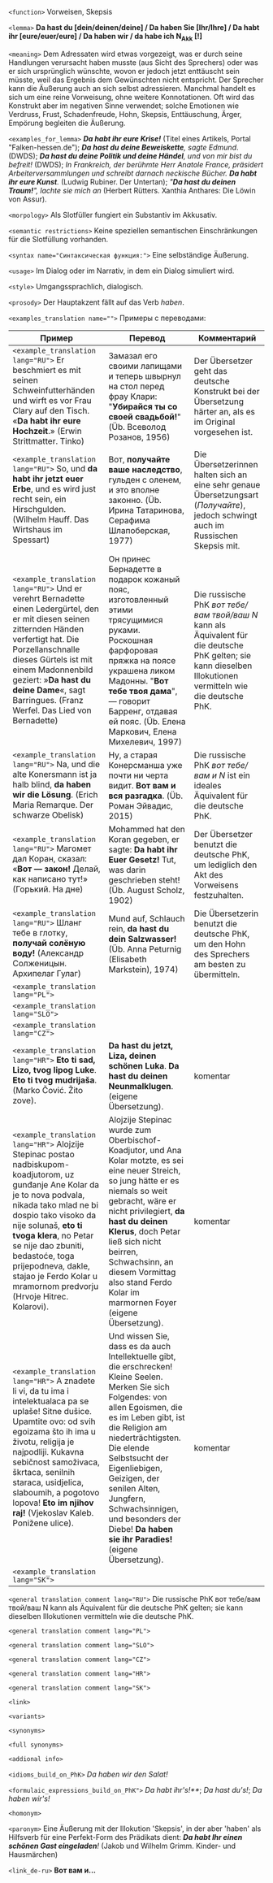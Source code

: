 
`<function>` Vorweisen, Skepsis  

`<lemma>` **Da hast du [dein/deinen/deine] / Da haben Sie [Ihr/Ihre] / Da habt ihr [eure/euer/eure] / Da haben wir / da habe ich N<sub>Akk</sub> [!]**

`<meaning>` Dem Adressaten wird etwas vorgezeigt, was er durch seine Handlungen verursacht haben musste (aus Sicht des Sprechers) oder was er sich ursprünglich wünschte, wovon er jedoch jetzt enttäuscht sein müsste, weil das Ergebnis dem Gewünschten nicht entspricht. Der Sprecher kann die Äußerung auch an sich selbst adressieren. Manchmal handelt es sich um eine reine Vorweisung, ohne weitere Konnotationen. Oft wird das Konstrukt aber im negativen Sinne verwendet; solche Emotionen wie Verdruss, Frust, Schadenfreude, Hohn, Skepsis, Enttäuschung, Ärger, Empörung begleiten die Äußerung.   

`<examples_for_lemma>` _**Da habt ihr eure Krise!**_ (Titel eines Artikels, Portal "Falken-hessen.de"); _**Da hast du deine Beweiskette**, sagte Edmund_. (DWDS); _**Da hast du deine Politik und deine Händel**, und von mir bist du befreit!_ (DWDS); _In Frankreich, der berühmte Herr Anatole France, präsidert Arbeiterversammlungen und schreibt darnach neckische Bücher. **Da habt ihr eure Kunst**._ (Ludwig Rubiner. Der Untertan); _"**Da hast du deinen Traum!**", lachte sie mich an_ (Herbert Rütters. Xanthia Anthares: Die Löwin von Assur).   

`<morpology>` Als Slotfüller fungiert ein Substantiv im Akkusativ.

`<semantic restrictions>` Keine speziellen semantischen Einschränkungen für die Slotfüllung vorhanden. 

`<syntax name="Синтаксическая функция:">` Eine selbständige Äußerung. 
  
`<usage>` Im Dialog oder im Narrativ, in dem ein Dialog simuliert wird.  

`<style>` Umgangssprachlich, dialogisch. 

`<prosody>` Der Hauptakzent fällt auf das Verb _haben_.

`<examples_translation name="">` Примеры с переводами: 

 Пример | Перевод | Комментарий
--- | --- | ---
`<example_translation lang="RU">`  Er beschmiert es mit seinen Schweinfutterhänden und wirft es vor Frau Clary auf den Tisch. «**Da habt ihr eure Hochzeit**.» (Erwin Strittmatter. Tinko) | Замазал его своими лапищами и теперь швырнул на стол перед фрау Клари:  "**Убирайся ты со своей свадьбой!**" (Üb. Всеволод Розанов, 1956) | Der Übersetzer geht das deutsche Konstrukt bei der Übersetzung härter an, als es im Original vorgesehen ist.
`<example_translation lang="RU">`  So, und **da habt ihr jetzt euer Erbe**, und es wird just recht sein, ein Hirschgulden. (Wilhelm Hauff. Das Wirtshaus im Spessart) | Вот, **получайте ваше наследство**, гульден с оленем, и это вполне законно. (Üb. Ирина Татаринова, Серафима Шлапоберская, 1977) | Die Übersetzerinnen halten sich an eine sehr genaue Übersetzungsart (_Получайте_), jedoch schwingt auch im Russischen Skepsis mit.  
`<example_translation lang="RU">`  Und er verehrt Bernadette einen Ledergürtel, den er mit diesen seinen zitternden Händen verfertigt hat. Die Porzellanschnalle dieses Gürtels ist mit einem Madonnenbild geziert: »**Da hast du deine Dame**«, sagt Barringues. (Franz Werfel. Das Lied von Bernadette) | Он принес Бернадетте в подарок кожаный пояс, изготовленный этими трясущимися руками. Роскошная фарфоровая пряжка на поясе украшена ликом Мадонны. "**Вот тебе твоя дама**", — говорит Барренг, отдавая ей пояс. (Üb. Елена Маркович, Елена Михелевич, 1997) | Die russische PhK _вот тебе/вам твой/ваш N_ kann als Äquivalent für die deutsche PhK gelten; sie kann dieselben Illokutionen vermitteln wie die deutsche PhK.
`<example_translation lang="RU">` Na, und die alte Konersmann ist ja halb blind, **da haben wir die Lösung**. (Erich Maria Remarque. Der schwarze Obelisk) | Ну, а старая Конерсманша уже почти ни черта видит. **Вот вам и вся разгадка**. (Üb. Роман Эйвадис, 2015) | Die russische PhK _вот тебе/вам и N_  ist ein ideales Äquivalent für die deutsche PhK.
`<example_translation lang="RU">`  Магомет дал Коран, сказал: «**Вот — закон!** Делай, как написано тут!» (Горький. На дне) | Mohammed hat den Koran gegeben, er sagte: **Da habt ihr Euer Gesetz!** Tut, was darin geschrieben steht! (Üb. August Scholz, 1902) | Der Übersetzer benutzt die deutsche PhK, um lediglich den Akt des Vorweisens festzuhalten.
`<example_translation lang="RU">` Шланг тебе в глотку, **получай солёную воду!** (Александр Солженицын. Архипелаг Гулаг) | Mund auf, Schlauch rein, **da hast du dein Salzwasser!** (Üb. Anna Peturnig (Elisabeth Markstein), 1974)  | Die Übersetzerin benutzt die deutsche PhK, um den Hohn des Sprechers am besten zu übermitteln.
`<example_translation lang="PL">`  |  | 
`<example_translation lang="SLO">`  |  | 
`<example_translation lang="CZ">`  |  | 
`<example_translation lang="HR">`  **Eto ti sad, Lizo, tvog lipog Luke**. **Eto ti tvog mudrijaša**. (Marko Čović. Žito zove). | **Da hast du jetzt, Liza, deinen schönen Luka**. **Da hast du deinen Neunmalklugen**. (eigene Übersetzung). | komentar
`<example_translation lang="HR">` Alojzije Stepinac postao nadbiskupom-koadjutorom, uz gunđanje Ane Kolar da je to nova podvala, nikada tako mlad ne bi dospio tako visoko da nije solunaš, **eto ti tvoga klera**, no Petar se nije dao zbuniti, bedastoće, toga prijepodneva, dakle, stajao je Ferdo Kolar u mramornom predvorju (Hrvoje Hitrec. Kolarovi). | Alojzije Stepinac wurde zum Oberbischof-Koadjutor, und Ana Kolar motzte, es sei eine neuer Streich, so jung hätte er es niemals so weit gebracht, wäre er nicht privilegiert, **da hast du deinen Klerus**, doch Petar ließ sich nicht beirren, Schwachsinn, an diesem Vormittag also stand Ferdo Kolar im marmornen Foyer (eigene Übersetzung). | komentar
`<example_translation lang="HR">` A znadete li vi, da tu ima i intelektualaca pa se uplaše! Sitne dušice. Upamtite ovo: od svih egoizama što ih ima u životu, religija je najpodliji. Kukavna sebičnost samoživaca, škrtaca, senilnih staraca, usidjelica, slaboumih, a pogotovo lopova! **Eto im njihov raj!** (Vjekoslav Kaleb. Ponižene ulice). | Und wissen Sie, dass es da auch Intellektuelle gibt, die erschrecken! Kleine Seelen. Merken Sie sich Folgendes: von allen Egoismen, die es im Leben gibt, ist die Religion am niederträchtigsten. Die elende Selbstsucht der Eigenliebigen, Geizigen, der senilen Alten, Jungfern, Schwachsinnigen, und besonders der Diebe! **Da haben sie ihr Paradies!** (eigene Übersetzung). | komentar
`<example_translation lang="SK">`  |  | 


`<general translation comment lang="RU">` Die russische PhK вот тебе/вам твой/ваш N kann als Äquivalent für die deutsche PhK gelten; sie kann dieselben Illokutionen vermitteln wie die deutsche PhK.


`<general translation comment lang="PL">`

`<general translation comment lang="SLO">`

`<general translation comment lang="CZ">`

`<general translation comment lang="HR">`

`<general translation comment lang="SK">`



`<link>` 

`<variants>` 

`<synonyms>` 

`<full synonyms>`

`<addional info>`

`<idioms_build_on_PhK>` _Da haben wir den Salat!_

`<formulaic_expressions_build_on_PhK">` _Da habt ihr's!**_; _Da hast du's!_; _Da haben wir's!_
 
`<homonym>` 

`<paronym>` Eine Äußerung mit der Illokution 'Skepsis', in der aber 'haben' als Hilfsverb für eine Perfekt-Form des Prädikats dient: _**Da habt Ihr einen schönen Gast eingeladen**!_ (Jakob und Wilhelm Grimm. Kinder- und Hausmärchen)

`<link_de-ru>` **Вот вам и...**

